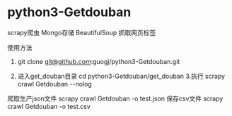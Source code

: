 # python3-Getdouban
scrapy爬虫  Mongo存储  BeautifulSoup 抓取网页标签


使用方法  
1. git clone git@github.com:guogj/python3-Getdouban.git

2. 进入get_douban目录
cd python3-Getdouban/get_douban
3.执行
 scrapy crawl Getdouban --nolog
 
爬取生产json文件
scrapy crawl  Getdouban  -o test.json
保存csv文件
scrapy crawl Getdouban  -o test.csv
